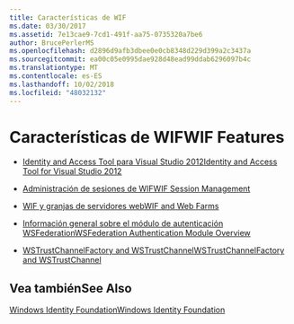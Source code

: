 ```yaml
---
title: Características de WIF
ms.date: 03/30/2017
ms.assetid: 7e13cae9-7cd1-491f-aa75-0735320a7be6
author: BrucePerlerMS
ms.openlocfilehash: d2896d9afb3dbee0e0cb8348d229d399a2c3437a
ms.sourcegitcommit: ea00c05e0995dae928d48ead99ddab6296097b4c
ms.translationtype: MT
ms.contentlocale: es-ES
ms.lasthandoff: 10/02/2018
ms.locfileid: "48032132"
---
```

# <a name="wif-features"></a><span data-ttu-id="5365e-102">Características de WIF</span><span class="sxs-lookup"><span data-stu-id="5365e-102">WIF Features</span></span>
-   [<span data-ttu-id="5365e-103">Identity and Access Tool para Visual Studio 2012</span><span class="sxs-lookup"><span data-stu-id="5365e-103">Identity and Access Tool for Visual Studio 2012</span></span>](../../../docs/framework/security/identity-and-access-tool-for-vs.md)  
  
-   [<span data-ttu-id="5365e-104">Administración de sesiones de WIF</span><span class="sxs-lookup"><span data-stu-id="5365e-104">WIF Session Management</span></span>](../../../docs/framework/security/wif-session-management.md)  
  
-   [<span data-ttu-id="5365e-105">WIF y granjas de servidores web</span><span class="sxs-lookup"><span data-stu-id="5365e-105">WIF and Web Farms</span></span>](../../../docs/framework/security/wif-and-web-farms.md)  
  
-   [<span data-ttu-id="5365e-106">Información general sobre el módulo de autenticación WSFederation</span><span class="sxs-lookup"><span data-stu-id="5365e-106">WSFederation Authentication Module Overview</span></span>](../../../docs/framework/security/wsfederation-authentication-module-overview.md)  
  
-   [<span data-ttu-id="5365e-107">WSTrustChannelFactory and WSTrustChannel</span><span class="sxs-lookup"><span data-stu-id="5365e-107">WSTrustChannelFactory and WSTrustChannel</span></span>](../../../docs/framework/security/wstrustchannelfactory-and-wstrustchannel.md)  
  
## <a name="see-also"></a><span data-ttu-id="5365e-108">Vea también</span><span class="sxs-lookup"><span data-stu-id="5365e-108">See Also</span></span>  
 [<span data-ttu-id="5365e-109">Windows Identity Foundation</span><span class="sxs-lookup"><span data-stu-id="5365e-109">Windows Identity Foundation</span></span>](../../../docs/framework/security/index.md)

